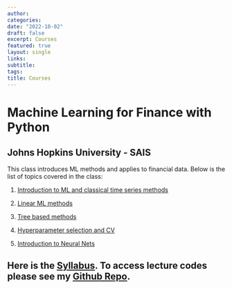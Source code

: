 ```yaml
---
author:
categories:
date: "2022-10-02"
draft: false
excerpt: Courses
featured: true
layout: single
links:
subtitle:
tags:
title: Courses
---
```


# Machine Learning for Finance with Python
## Johns Hopkins University - SAIS

This class introduces ML methods and applies to financial data. Below is the list of topics covered in the class:
  1. [Introduction to ML and classical time series methods](https://www.yankikalfa.com/teaching/courses/lecture_1.pdf)
  
  2. [Linear ML methods](https://www.yankikalfa.com/teaching/courses/lecture_2.pdf)
  
  3. [Tree based methods](https://www.yankikalfa.com/teaching/courses/lecture_3.pdf)
  
  4. [Hyperparameter selection and CV](https://www.yankikalfa.com/teaching/courses/lecture_4.pdf)
  
  5. [Introduction to Neural Nets](https://www.yankikalfa.com/teaching/courses/lecture_5.pdf)

Here is the [Syllabus](https://www.yankikalfa.com/teaching/courses/syllabus_sais_mlfin.pdf).
To access lecture codes please see my [Github Repo](https://github.com/yankikalfa/SAIS-ML-for-Finance).
---

